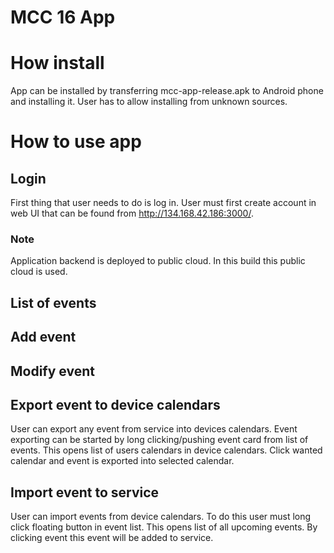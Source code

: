 # MCC 16 App

# How install

App can be installed by transferring mcc-app-release.apk to Android phone and installing it.
User has to allow installing from unknown sources.


# How to use app

## Login 

First thing that user needs to do is log in. 
User must first create account in web UI that can be found from http://134.168.42.186:3000/.

### Note

Application backend is deployed to public cloud. In this build this public cloud is used.

## List of events

## Add event

## Modify event

## Export event to device calendars

User can export any event from service into devices calendars. 
Event exporting can be started by long clicking/pushing event card from list of events.
This opens list of users calendars in device calendars.
Click wanted calendar and event is exported into selected calendar.

## Import event to service

User can import events from device calendars.
To do this user must long click floating button in event list.
This opens list of all upcoming events.
By clicking event this event will be added to service.